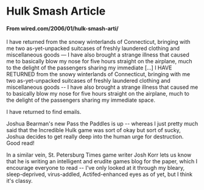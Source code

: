 # Hulk Smash Article
#### From wired.com/2006/01/hulk-smash-arti/
I have returned from the snowy winterlands of Connecticut, bringing with me two as-yet-unpacked suitcases of freshly laundered clothing and miscellaneous goods — I have also brought a strange illness that caused me to basically blow my nose for five hours straight on the airplane, much to the delight of the passengers sharing my immediate […]
I HAVE RETURNED from the snowy winterlands of Connecticut, bringing with me two as-yet-unpacked suitcases of freshly laundered clothing and miscellaneous goods -- I have also brought a strange illness that caused me to basically blow my nose for five hours straight on the airplane, much to the delight of the passengers sharing my immediate space.

I have returned to find emails.

Joshua Bearman's new Pass the Paddles is up -- whereas I just pretty much said that the Incredible Hulk game was sort of okay but sort of sucky, Joshua decides to get really deep into the human urge for destruction. Good read!

In a similar vein, St. Petersburg Times game writer Josh Korr lets us know that he is writing an intelligent and erudite games blog for the paper, which I encourage everyone to read -- I've only looked at it through my bleary, sleep-deprived, virus-addled, Actifed-enhanced eyes as of yet, but I think it's classy.